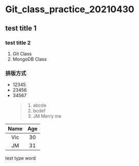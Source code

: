 # Git_class_practice_20210430
## test title 1
### test title 2
1. Git Class
2. MongoDB Class

### 排版方式
- 12345
- 23456
- 34567
  > 1. abcde
  > 2. bcdef
  > 3. JM Merry me

|Name|Age|
|:----:|:---:|
|Vic|30|
|JM|31|


test type word
